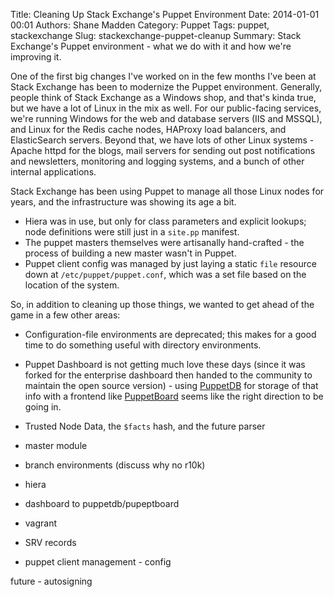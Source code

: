 Title: Cleaning Up Stack Exchange's Puppet Environment
Date: 2014-01-01 00:01
Authors: Shane Madden
Category: Puppet
Tags: puppet, stackexchange
Slug: stackexchange-puppet-cleanup
Summary: Stack Exchange's Puppet environment - what we do with it and how we're improving it.

One of the first big changes I've worked on in the few months I've been at Stack Exchange has been to modernize the Puppet environment. Generally, people think of Stack Exchange as a Windows shop, and that's kinda true, but we have a lot of Linux in the mix as well.  For our public-facing services, we're running Windows for the web and database servers (IIS and MSSQL), and Linux for the Redis cache nodes, HAProxy load balancers, and ElasticSearch servers.  Beyond that, we have lots of other Linux systems - Apache httpd for the blogs, mail servers for sending out post notifications and newsletters, monitoring and logging systems, and a bunch of other internal applications.

Stack Exchange has been using Puppet to manage all those Linux nodes for years, and the infrastructure was showing its age a bit.

 - Hiera was in use, but only for class parameters and explicit lookups; node definitions were still just in a `site.pp` manifest.
 - The puppet masters themselves were artisanally hand-crafted - the process of building a new master wasn't in Puppet.
 - Puppet client config was managed by just laying a static `file` resource down at `/etc/puppet/puppet.conf`, which was a set file based on the location of the system.

So, in addition to cleaning up those things, we wanted to get ahead of the game in a few other areas:

 - Configuration-file environments are deprecated; this makes for a good time to do something useful with directory environments.
 - Puppet Dashboard is not getting much love these days (since it was forked for the enterprise dashboard then handed to the community to maintain the open source version) - using [PuppetDB](https://docs.puppetlabs.com/puppetdb/latest/) for storage of that info with a frontend like [PuppetBoard](https://github.com/nedap/puppetboard) seems like the right direction to be going in.
 - Trusted Node Data, the `$facts` hash, and the future parser
 


 - master module
 - branch environments (discuss why no r10k)
 - hiera
 - dashboard to puppetdb/pupeptboard
 - vagrant
 - SRV records
 - puppet client management - config

 future - autosigning
